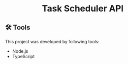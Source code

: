 <h1 align="center">
    Task Scheduler API
</h1>

## 🛠️ Tools

This project was developed by following tools: 

* Node.js
* TypeScript